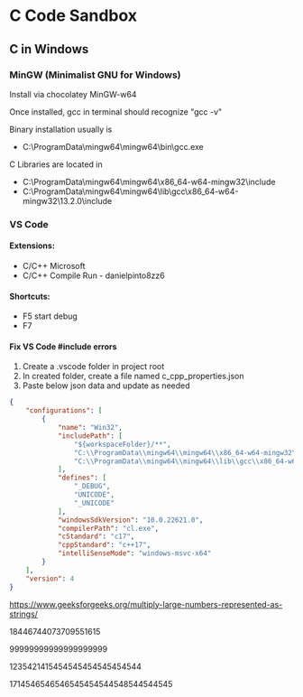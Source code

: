 # C Code Sandbox

## C in Windows

### MinGW (Minimalist GNU for Windows)

Install via chocolatey MinGW-w64

Once installed, gcc in terminal should recognize "gcc -v"

Binary installation usually is 

* C:\ProgramData\mingw64\mingw64\bin\gcc.exe

C Libraries are located in

* C:\ProgramData\mingw64\mingw64\x86_64-w64-mingw32\include
* C:\ProgramData\mingw64\mingw64\lib\gcc\x86_64-w64-mingw32\13.2.0\include

### VS Code

#### Extensions:
* C/C++ Microsoft
* C/C++ Compile Run - danielpinto8zz6
		
#### Shortcuts:
* F5 start debug
* F7

#### Fix VS Code #include errors

1. Create a .vscode folder in project root
1. In created folder, create a file named c_cpp_properties.json
1. Paste below json data and update as needed


```json
{
    "configurations": [
        {
            "name": "Win32",
            "includePath": [
                "${workspaceFolder}/**",
                "C:\\ProgramData\\mingw64\\mingw64\\x86_64-w64-mingw32\\include",
                "C:\\ProgramData\\mingw64\\mingw64\\lib\\gcc\\x86_64-w64-mingw32\\13.2.0\\include"
            ],
            "defines": [
                "_DEBUG",
                "UNICODE",
                "_UNICODE"
            ],
            "windowsSdkVersion": "10.0.22621.0",
            "compilerPath": "cl.exe",
            "cStandard": "c17",
            "cppStandard": "c++17",
            "intelliSenseMode": "windows-msvc-x64"
        }
    ],
    "version": 4
}
```




https://www.geeksforgeeks.org/multiply-large-numbers-represented-as-strings/

18446744073709551615

99999999999999999999

1235421415454545454545454544

1714546546546545454544548544544545
